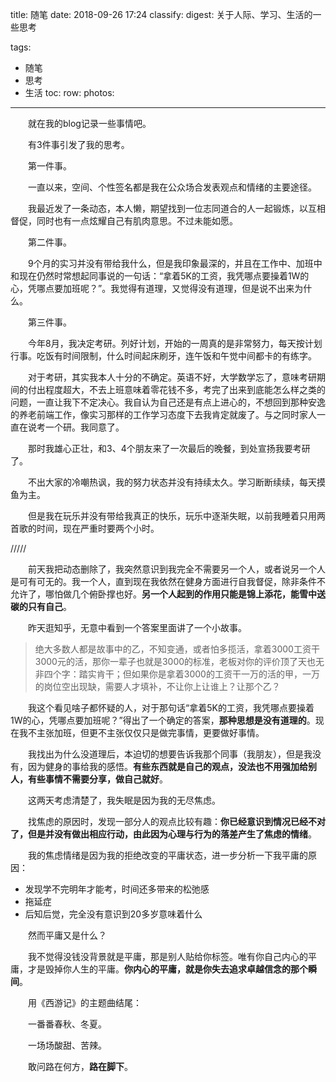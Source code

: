title: 随笔
date: 2018-09-26 17:24
classify:
digest: 关于人际、学习、生活的一些思考

tags:
- 随笔
- 思考
- 生活
toc:
row:
photos:
---

&emsp;&emsp;就在我的blog记录一些事情吧。

&emsp;&emsp;有3件事引发了我的思考。

&emsp;&emsp;第一件事。

&emsp;&emsp;一直以来，空间、个性签名都是我在公众场合发表观点和情绪的主要途径。

&emsp;&emsp;我最近发了一条动态，本人懒，期望找到一位志同道合的人一起锻炼，以互相督促，同时也有一点炫耀自己有肌肉意思。不过未能如愿。

&emsp;&emsp;第二件事。

&emsp;&emsp;9个月的实习并没有带给我什么，但是我印象最深的，并且在工作中、加班中和现在仍然时常想起同事说的一句话：“拿着5K的工资，我凭哪点要操着1W的心，凭哪点要加班呢？”。我觉得有道理，又觉得没有道理，但是说不出来为什么。

&emsp;&emsp;第三件事。

&emsp;&emsp;今年8月，我决定考研。列好计划，开始的一周真的是非常努力，每天按计划行事。吃饭有时间限制，什么时间起床刷牙，连午饭和午觉中间都卡的有练字。

&emsp;&emsp;对于考研，其实我本人十分的不确定。英语不好，大学数学忘了，意味考研期间的付出程度超大，不去上班意味着零花钱不多，考完了出来到底能怎么样之类的问题，一直让我下不定决心。我自认为自己还是有点上进心的，不想回到那种安逸的养老前端工作，像实习那样的工作学习态度下去我肯定就废了。与之同时家人一直在说考一个研。我同意了。

&emsp;&emsp;那时我雄心正壮，和3、4个朋友来了一次最后的晚餐，到处宣扬我要考研了。

&emsp;&emsp;不出大家的冷嘲热讽，我的努力状态并没有持续太久。学习断断续续，每天摸鱼为主。

&emsp;&emsp;但是我在玩乐并没有带给我真正的快乐，玩乐中逐渐失眠，以前我睡着只用两首歌的时间，现在严重时要两个小时。

/////

&emsp;&emsp;前天我把动态删除了，我突然意识到我完全不需要另一个人，或者说另一个人是可有可无的。我一个人，直到现在我依然在健身方面进行自我督促，除非条件不允许了，哪怕做几个俯卧撑也好。**另一个人起到的作用只能是锦上添花，能雪中送碳的只有自己**。

&emsp;&emsp;昨天逛知乎，无意中看到一个答案里面讲了一个小故事。

> 绝大多数人都是故事中的乙，不知变通，或者怕多揽活，拿着3000工资干3000元的活，那你一辈子也就是3000的标准，老板对你的评价顶了天也无非四个字：踏实肯干；但如果你是拿着3000的工资干一万的活的甲，一万的岗位空出现缺，需要人才填补，不让你上让谁上？让那个乙？

&emsp;&emsp;我这个看见啥子都怀疑的人，对于那句话“拿着5K的工资，我凭哪点要操着1W的心，凭哪点要加班呢？”得出了一个确定的答案，**那种思想是没有道理的**。现在我不主张加班，但更不主张仅仅只是做完事情，更要做好事情。

&emsp;&emsp;我找出为什么没道理后，本迫切的想要告诉我那个同事（我朋友），但是我没有，因为健身的事给我的感悟。**有些东西就是自己的观点，没法也不用强加给别人，有些事情不需要分享，做自己就好**。

&emsp;&emsp;这两天考虑清楚了，我失眠是因为我的无尽焦虑。

&emsp;&emsp;找焦虑的原因时，发现一部分人的观点比较有趣：**你已经意识到情况已经不对了，但是并没有做出相应行动，由此因为心理与行为的落差产生了焦虑的情绪**。

&emsp;&emsp;我的焦虑情绪是因为我的拒绝改变的平庸状态，进一步分析一下我平庸的原因：

- 发现学不完明年才能考，时间还多带来的松弛感
- 拖延症
- 后知后觉，完全没有意识到20多岁意味着什么

&emsp;&emsp;然而平庸又是什么？

&emsp;&emsp;我不觉得没钱没背景就是平庸，那是别人贴给你标签。唯有你自己内心的平庸，才是毁掉你人生的平庸。**你内心的平庸，就是你失去追求卓越信念的那个瞬间**。

&emsp;&emsp;用《西游记》的主题曲结尾：

&emsp;&emsp;一番番春秋、冬夏。

&emsp;&emsp;一场场酸甜、苦辣。

&emsp;&emsp;敢问路在何方，**路在脚下**。